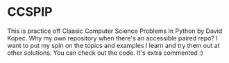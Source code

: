 # CCSPIP
This is practice off Claasic Computer Science Problems In Python by David Kopec. 
Why my own repository when there's an accessible paired repo? 
I want to put my spin on the topics and examples I learn and try them out at other solutions.
You can check out the code. It's extra commented :)
